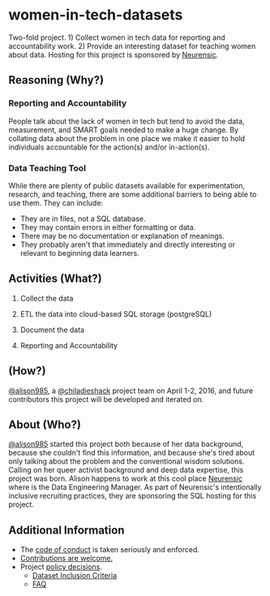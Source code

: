 # women-in-tech-datasets
Two-fold project. 1) Collect women in tech data for reporting and accountability work. 2) Provide an interesting dataset for teaching women about data. Hosting for this project is sponsored by [Neurensic](http://www.neurensic.com/).

## Reasoning (Why?)

### Reporting and Accountability

People talk about the lack of women in tech but tend to avoid the data, measurement, and SMART goals needed to make a huge change. By collating data about the problem in one place we make it easier to hold individuals accountable for the action(s) and/or in-action(s).

### Data Teaching Tool

While there are plenty of public datasets available for experimentation, research, and teaching, there are some additional barriers to being able to use them. They can include:

* They are in files, not a SQL database.
* They may contain errors in either formatting or data.
* There may be no documentation or explanation of meanings.
* They probably aren't that immediately and directly interesting or relevant to beginning data learners.

## Activities (What?)

1. Collect the data

2. ETL the data into cloud-based SQL storage (postgreSQL)

3. Document the data

4. Reporting and Accountability

## (How?)

[@alison985](https://www.github.com/alison985), a [@chiladieshack](https://www.github.com/chiladieshack) project team on April 1-2, 2016, and future contributors this project will be developed and iterated on.

## About (Who?)

[@alison985](https://github.com/alison985) started this project both because of her data background, because she couldn't find this information, and because she's tired about only talking about the problem and the conventional wisdom solutions. Calling on her queer activist background and deep data expertise, this project was born. Alison happens to work at this cool place [Neurensic](http://www.neurensic.com/) where is the Data Engineering Manager. As part of Neurensic's intentionally inclusive recruiting practices, they are sponsoring the SQL hosting for this project.

## Additional Information

* The [code of conduct](code_of_conduct.md) is taken seriously and enforced.
* [Contributions are welcome.](contributing.md)
* Project [policy decisions](policy_decisions.md).
	* [Dataset Inclusion Criteria](dataset_inclusion_criteria.md)
	* [FAQ](faq.md)


